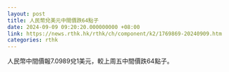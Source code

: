 ```yaml
---
layout: post
title: 人民幣兌美元中間價跌64點子
date: 2024-09-09 09:20:20.000000000 +08:00
link: https://news.rthk.hk/rthk/ch/component/k2/1769869-20240909.htm
categories: rthk
---
```


人民幣中間價報7.0989兌1美元，較上周五中間價跌64點子。
